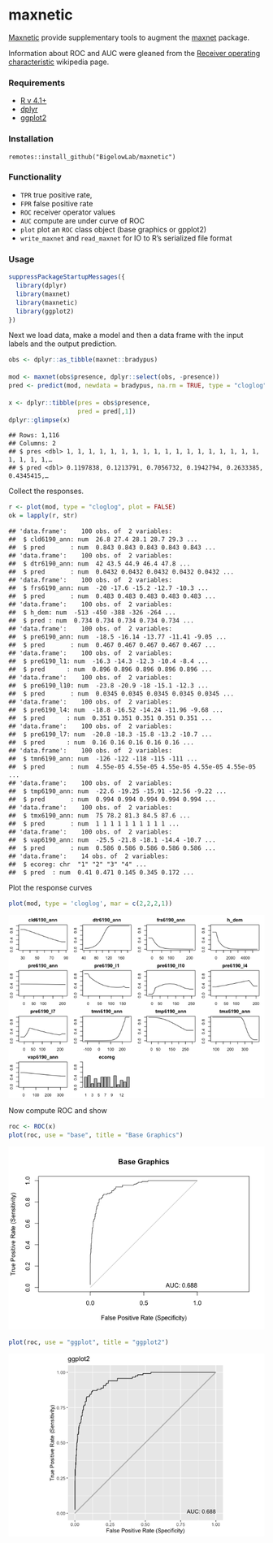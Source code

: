 maxnetic
================

[Maxnetic](https://github.com/BigelowLab/maxnetic) provide supplementary
tools to augment the [maxnet](https://CRAN.R-project.org/package=maxnet)
package.

Information about ROC and AUC were gleaned from the [Receiver operating
characteristic](#%20https://en.wikipedia.org/wiki/Receiver_operating_characteristic)
wikipedia page.

### Requirements

- [R v 4.1+](https://www.r-project.org/)
- [dplyr](https://CRAN.R-project.org/package=dplyr)
- [ggplot2](https://CRAN.R-project.org/package=ggplot2)

### Installation

    remotes::install_github("BigelowLab/maxnetic")

### Functionality

- `TPR` true positive rate,
- `FPR` false positive rate
- `ROC` receiver operator values
- `AUC` compute are under curve of ROC
- `plot` plot an `ROC` class object (base graphics or gpplot2)
- `write_maxnet` and `read_maxnet` for IO to R’s serialized file format

### Usage

``` r
suppressPackageStartupMessages({
  library(dplyr)
  library(maxnet)
  library(maxnetic)
  library(ggplot2)
})
```

Next we load data, make a model and then a data frame with the input
labels and the output prediction.

``` r
obs <- dplyr::as_tibble(maxnet::bradypus)

mod <- maxnet(obs$presence, dplyr::select(obs, -presence))
pred <- predict(mod, newdata = bradypus, na.rm = TRUE, type = "cloglog")

x <- dplyr::tibble(pres = obs$presence,
                   pred = pred[,1])
dplyr::glimpse(x)
```

    ## Rows: 1,116
    ## Columns: 2
    ## $ pres <dbl> 1, 1, 1, 1, 1, 1, 1, 1, 1, 1, 1, 1, 1, 1, 1, 1, 1, 1, 1, 1, 1, 1,…
    ## $ pred <dbl> 0.1197838, 0.1213791, 0.7056732, 0.1942794, 0.2633385, 0.4345415,…

Collect the responses.

``` r
r <- plot(mod, type = "cloglog", plot = FALSE)
ok = lapply(r, str)
```

    ## 'data.frame':    100 obs. of  2 variables:
    ##  $ cld6190_ann: num  26.8 27.4 28.1 28.7 29.3 ...
    ##  $ pred       : num  0.843 0.843 0.843 0.843 0.843 ...
    ## 'data.frame':    100 obs. of  2 variables:
    ##  $ dtr6190_ann: num  42 43.5 44.9 46.4 47.8 ...
    ##  $ pred       : num  0.0432 0.0432 0.0432 0.0432 0.0432 ...
    ## 'data.frame':    100 obs. of  2 variables:
    ##  $ frs6190_ann: num  -20 -17.6 -15.2 -12.7 -10.3 ...
    ##  $ pred       : num  0.483 0.483 0.483 0.483 0.483 ...
    ## 'data.frame':    100 obs. of  2 variables:
    ##  $ h_dem: num  -513 -450 -388 -326 -264 ...
    ##  $ pred : num  0.734 0.734 0.734 0.734 0.734 ...
    ## 'data.frame':    100 obs. of  2 variables:
    ##  $ pre6190_ann: num  -18.5 -16.14 -13.77 -11.41 -9.05 ...
    ##  $ pred       : num  0.467 0.467 0.467 0.467 0.467 ...
    ## 'data.frame':    100 obs. of  2 variables:
    ##  $ pre6190_l1: num  -16.3 -14.3 -12.3 -10.4 -8.4 ...
    ##  $ pred      : num  0.896 0.896 0.896 0.896 0.896 ...
    ## 'data.frame':    100 obs. of  2 variables:
    ##  $ pre6190_l10: num  -23.8 -20.9 -18 -15.1 -12.3 ...
    ##  $ pred       : num  0.0345 0.0345 0.0345 0.0345 0.0345 ...
    ## 'data.frame':    100 obs. of  2 variables:
    ##  $ pre6190_l4: num  -18.8 -16.52 -14.24 -11.96 -9.68 ...
    ##  $ pred      : num  0.351 0.351 0.351 0.351 0.351 ...
    ## 'data.frame':    100 obs. of  2 variables:
    ##  $ pre6190_l7: num  -20.8 -18.3 -15.8 -13.2 -10.7 ...
    ##  $ pred      : num  0.16 0.16 0.16 0.16 0.16 ...
    ## 'data.frame':    100 obs. of  2 variables:
    ##  $ tmn6190_ann: num  -126 -122 -118 -115 -111 ...
    ##  $ pred       : num  4.55e-05 4.55e-05 4.55e-05 4.55e-05 4.55e-05 ...
    ## 'data.frame':    100 obs. of  2 variables:
    ##  $ tmp6190_ann: num  -22.6 -19.25 -15.91 -12.56 -9.22 ...
    ##  $ pred       : num  0.994 0.994 0.994 0.994 0.994 ...
    ## 'data.frame':    100 obs. of  2 variables:
    ##  $ tmx6190_ann: num  75 78.2 81.3 84.5 87.6 ...
    ##  $ pred       : num  1 1 1 1 1 1 1 1 1 1 ...
    ## 'data.frame':    100 obs. of  2 variables:
    ##  $ vap6190_ann: num  -25.5 -21.8 -18.1 -14.4 -10.7 ...
    ##  $ pred       : num  0.586 0.586 0.586 0.586 0.586 ...
    ## 'data.frame':    14 obs. of  2 variables:
    ##  $ ecoreg: chr  "1" "2" "3" "4" ...
    ##  $ pred  : num  0.41 0.471 0.145 0.345 0.172 ...

Plot the response curves

``` r
plot(mod, type = 'cloglog', mar = c(2,2,2,1))
```

![](README_files/figure-gfm/plot_response-1.png)<!-- -->

Now compute ROC and show

``` r
roc <- ROC(x)
plot(roc, use = "base", title = "Base Graphics")
```

![](README_files/figure-gfm/roc-1.png)<!-- -->

``` r
plot(roc, use = "ggplot", title = "ggplot2")
```

![](README_files/figure-gfm/roc-2.png)<!-- -->
